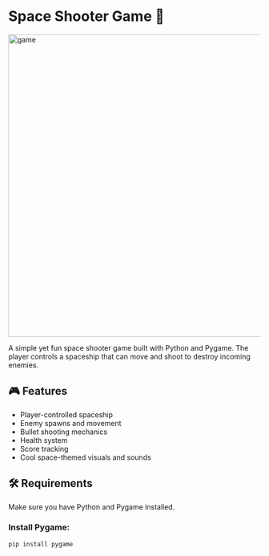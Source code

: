 # Space Shooter Game 🚀





<img width="800" height="603" alt="game" src="https://github.com/user-attachments/assets/a1be1560-6ee9-4674-b7f2-8e05a2981e49" />


A simple yet fun space shooter game built with Python and Pygame. The player controls a spaceship that can move and shoot to destroy incoming enemies.

## 🎮 Features
- Player-controlled spaceship
- Enemy spawns and movement
- Bullet shooting mechanics
- Health system
- Score tracking
- Cool space-themed visuals and sounds

## 🛠️ Requirements

Make sure you have Python and Pygame installed.

### Install Pygame:
```bash
pip install pygame



